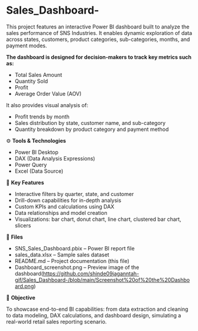 # Sales_Dashboard-
This project features an interactive Power BI dashboard built to analyze the sales performance of SNS Industries. It enables dynamic exploration of data across states, customers, product categories, sub-categories, months, and payment modes.

**The dashboard is designed for decision-makers to track key metrics such as:**
* Total Sales Amount
* Quantity Sold
* Profit
* Average Order Value (AOV)

It also provides visual analysis of:
   * Profit trends by month
   * Sales distribution by state, customer name, and sub-category
   * Quantity breakdown by product category and payment method

⚙️ **Tools & Technologies**

* Power BI Desktop
* DAX (Data Analysis Expressions)
* Power Query
* Excel (Data Source)

📌 **Key Features**

* Interactive filters by quarter, state, and customer
* Drill-down capabilities for in-depth analysis
* Custom KPIs and calculations using DAX
* Data relationships and model creation
* Visualizations: bar chart, donut chart, line chart, clustered bar chart, slicers

📁 **Files**

* SNS_Sales_Dashboard.pbix – Power BI report file
* sales_data.xlsx – Sample sales dataset
* README.md – Project documentation (this file)
* Dashboard_screenshot.png – Preview image of the dashboard(https://github.com/shinde09jaganntah-gif/Sales_Dashboard-/blob/main/Screenshot%20of%20the%20Dashboard.png)

🎯 **Objective**

To showcase end-to-end BI capabilities: from data extraction and cleaning to data modeling, DAX calculations, and dashboard design, simulating a real-world retail sales reporting scenario.
